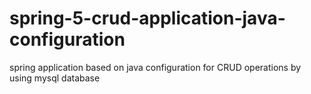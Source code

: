 # spring-5-crud-application-java-configuration
spring application based on java configuration for CRUD operations by using  mysql database
